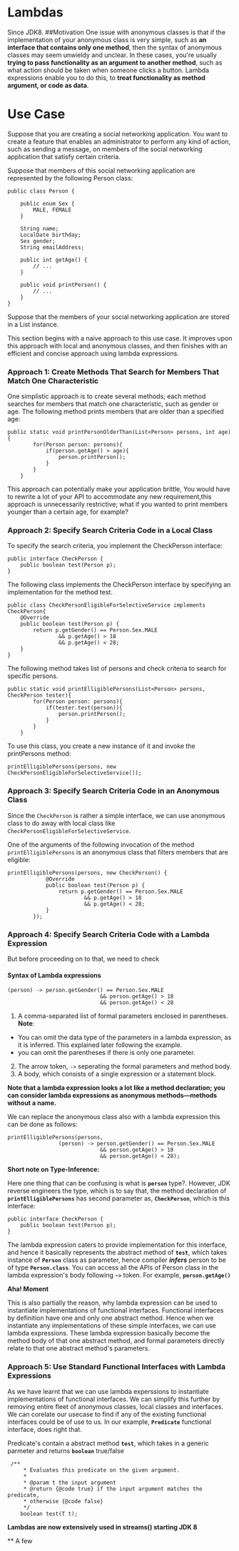 # Lambdas
Since JDK8.
##Motivation
One issue with anonymous classes is that if the implementation of your anonymous class is very simple, such as **an interface that contains only one method**, then the syntax of anonymous classes may seem unwieldy and unclear. In these cases, you're usually **trying to pass functionality as an argument to another method**, such as what action should be taken when someone clicks a button. Lambda expressions enable you to do this, to **treat functionality as method argument, or code as data**.

# Use Case
Suppose that you are creating a social networking application. You want to create a feature that enables an administrator to perform any kind of action, such as sending a message, on members of the social networking application that satisfy certain criteria. 

Suppose that members of this social networking application are represented by the following Person class:

~~~
public class Person {

    public enum Sex {
        MALE, FEMALE
    }

    String name;
    LocalDate birthday;
    Sex gender;
    String emailAddress;

    public int getAge() {
        // ...
    }

    public void printPerson() {
        // ...
    }
}
~~~

Suppose that the members of your social networking application are stored in a List<Person> instance.

This section begins with a naive approach to this use case. It improves upon this approach with local and anonymous classes, and then finishes with an efficient and concise approach using lambda expressions.

### Approach 1: Create Methods That Search for Members That Match One Characteristic

One simplistic approach is to create several methods; each method searches for members that match one characteristic, such as gender or age. The following method prints members that are older than a specified age:

~~~
public static void printPersonOlderThan(List<Person> persons, int age){
        for(Person person: persons){
            if(person.getAge() > age){
                person.printPerson();
            }
        }
    }
~~~

This approach can potentially make your application brittle, You would have to rewrite a lot of your API to accommodate any new requirement,this approach is unnecessarily restrictive; what if you wanted to print members younger than a certain age, for example?

### Approach 2: Specify Search Criteria Code in a Local Class

To specify the search criteria, you implement the CheckPerson interface:

~~~
public interface CheckPerson {
    public boolean test(Person p);
}
~~~

The following class implements the CheckPerson interface by specifying an implementation for the method test. 

~~~
public class CheckPersonEligibleForSelectiveService implements CheckPerson{
    @Override
    public boolean test(Person p) {
        return p.getGender() == Person.Sex.MALE
                && p.getAge() > 18
                && p.getAge() < 28;
    }
}
~~~

The following method takes list of persons and check criteria to search for specific persons.

~~~
public static void printElligiblePersons(List<Person> persons, CheckPerson tester){
        for(Person person: persons){
            if(tester.test(person)){
                person.printPerson();
            }
        }
    }
~~~

To use this class, you create a new instance of it and invoke the printPersons method:

~~~
printElligiblePersons(persons, new CheckPersonEligibleForSelectiveService());
~~~

### Approach 3: Specify Search Criteria Code in an Anonymous Class

Since the `CheckPerson` is rather a simple interface, we can use anonymous class to do away with local class like `CheckPersonEligibleForSelectiveService`.

One of the arguments of the following invocation of the method `printElligiblePersons` is an anonymous class that filters members that are eligible:

~~~
printElligiblePersons(persons, new CheckPerson() {
            @Override
            public boolean test(Person p) {
                return p.getGender() == Person.Sex.MALE
                        && p.getAge() > 18
                        && p.getAge() < 28;
            }
        });
~~~


### Approach 4: Specify Search Criteria Code with a Lambda Expression
But before proceeding on to that, we need to check

#### Syntax of Lambda expressions
~~~
(person) -> person.getGender() == Person.Sex.MALE
                             && person.getAge() > 18
                             && person.getAge() < 28
~~~

1. A comma-separated list of formal parameters enclosed in parentheses. 
**Note**:
* You can omit the data type of the parameters in a lambda expression, as it is inferred. This explained later following the example.
* you can omit the parentheses if there is only one parameter.
2. The arrow token, `->` seperating the formal parameters and method body.
3. A body, which consists of a single expression or a statement block.

**Note that a lambda expression looks a lot like a method declaration; you can consider lambda expressions as anonymous methods—methods without a name.**




We can replace the anonymous class also with a lambda expression this can be done as follows:

~~~
printElligiblePersons(persons,
                (person) -> person.getGender() == Person.Sex.MALE
                             && person.getAge() > 18
                             && person.getAge() < 28);
~~~

**Short note on Type-Inference:**

Here one thing that can be confusing is what is **`person`** type?. However, JDK reverse engineers the type, which is to say that, the method declaration of **`printElligiblePersons`** has second parameter as, **`CheckPerson`**, which is this interface:

~~~
public interface CheckPerson {
    public boolean test(Person p);
}
~~~

The lambda expression caters to provide implementation for this interface, and hence it basically represents the abstract method of **`test`**, which takes instance of **`Person`** class as parameter, hence compiler _**infers**_ person to be of type **`Person.class`**.
You can access all the APIs of Person class in the lambda expression's body following **`->`** token. For example, **`person.getAge()`**

**Aha! Moment**

This is also partially the reason, why lambda expression can be used to instantiate implementations of functional interfaces. Functional interfaces by definition have one and only one abstract method. Hence when we instantiate any implementations of these simple interfaces, we can use lambda expressions. These lambda expression basically become the method body of that one abstract method, and formal parameters directly relate to that one abstract method's parameters.

### Approach 5: Use Standard Functional Interfaces with Lambda Expressions

As we have learnt that we can use lambda experssions to instantiate implementations of functional interfaces. We can simplify this further by removing entire fleet of anonymous classes, local classes and interfaces. We can corelate our usecase to find if any of the existing functional interfaces could be of use to us. In our example, **`Predicate`** functional interface, does right that.

Predicate's contain a abstract method **`test`**, which takes in a generic parmeter and returns **`boolean`** true/false

~~~
 /**
     * Evaluates this predicate on the given argument.
     *
     * @param t the input argument
     * @return {@code true} if the input argument matches the predicate,
     * otherwise {@code false}
     */
    boolean test(T t);
~~~


**Lambdas are now extensively used in streams() starting JDK 8**

** A few
 



         

